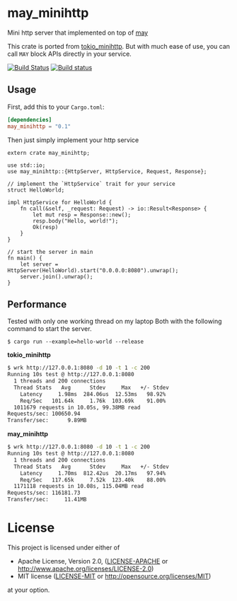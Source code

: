 # may_minihttp

Mini http server that implemented on top of [may](https://github.com/Xudong-Huang/may)

This crate is ported from [tokio_minihttp](https://github.com/tokio-rs/tokio-minihttp).
But with much ease of use, you can call `MAY` block APIs directly in your service.

[![Build Status](https://travis-ci.org/Xudong-Huang/may_minihttp.svg?branch=master)](https://travis-ci.org/Xudong-Huang/may_minihttp)
[![Build status](https://ci.appveyor.com/api/projects/status/igu446dc9w9luudw/branch/master?svg=true)](https://ci.appveyor.com/project/Xudong-Huang/may-minihttp/branch/master)

## Usage

First, add this to your `Cargo.toml`:

```toml
[dependencies]
may_minihttp = "0.1"
```

Then just simply implement your http service

```rust,no_run
extern crate may_minihttp;

use std::io;
use may_minihttp::{HttpServer, HttpService, Request, Response};

// implement the `HttpService` trait for your service
struct HelloWorld;

impl HttpService for HelloWorld {
    fn call(&self, _request: Request) -> io::Result<Response> {
        let mut resp = Response::new();
        resp.body("Hello, world!");
        Ok(resp)
    }
}

// start the server in main
fn main() {
    let server = HttpServer(HelloWorld).start("0.0.0.0:8080").unwrap();
    server.join().unwrap();
}
```

## Performance
Tested with only one working thread on my laptop
Both with the following command to start the server.
```
$ cargo run --example=hello-world --release
```

**tokio_minihttp**
```sh
$ wrk http://127.0.0.1:8080 -d 10 -t 1 -c 200
Running 10s test @ http://127.0.0.1:8080
  1 threads and 200 connections
  Thread Stats   Avg      Stdev     Max   +/- Stdev
    Latency     1.98ms  284.06us  12.53ms   98.92%
    Req/Sec   101.64k     1.76k  103.69k    91.00%
  1011679 requests in 10.05s, 99.38MB read
Requests/sec: 100650.94
Transfer/sec:      9.89MB
```

**may_minihttp**
```sh
$ wrk http://127.0.0.1:8080 -d 10 -t 1 -c 200
Running 10s test @ http://127.0.0.1:8080
  1 threads and 200 connections
  Thread Stats   Avg      Stdev     Max   +/- Stdev
    Latency     1.70ms  812.42us  20.17ms   97.94%
    Req/Sec   117.65k     7.52k  123.40k    88.00%
  1171118 requests in 10.08s, 115.04MB read
Requests/sec: 116181.73
Transfer/sec:     11.41MB
```

# License

This project is licensed under either of

 * Apache License, Version 2.0, ([LICENSE-APACHE](LICENSE-APACHE) or
   http://www.apache.org/licenses/LICENSE-2.0)
 * MIT license ([LICENSE-MIT](LICENSE-MIT) or
   http://opensource.org/licenses/MIT)

at your option.

